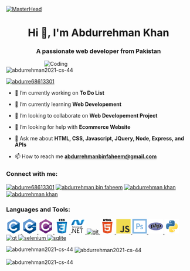[![MasterHead](https://as1.ftcdn.net/v2/jpg/02/21/97/86/1000_F_221978639_EyPBA9tuscYhW6rhaO5EiVzdG8hvQSgV.jpg)](https://rishavchanda.io)
<h1 align="center">Hi 👋, I'm Abdurrehman Khan</h1>
<h3 align="center">A passionate web developer from Pakistan</h3>
<img align="right" alt="Coding" width="400" src="https://quantumhunts.com/user/assets/images/hero/hiring-manager-quantumhunts.gif">
<p align="left"> <img src="https://komarev.com/ghpvc/?username=abdurrehman2021-cs-44&label=Profile%20views&color=0e75b6&style=flat" alt="abdurrehman2021-cs-44" /> </p>

<p align="left"> <a href="https://twitter.com/abdurre68613301" target="blank"><img src="https://img.shields.io/twitter/follow/abdurre68613301?logo=twitter&style=for-the-badge" alt="abdurre68613301" /></a> </p>

- 🔭 I’m currently working on **To Do List**

- 🌱 I’m currently learning **Web Developement**

- 👯 I’m looking to collaborate on **Web Developement Project**

- 🤝 I’m looking for help with **Ecommerce Website**

- 💬 Ask me about **HTML, CSS, Javascript, JQuery, Node, Express, and APIs**

- 📫 How to reach me **abdurrehmanbinfaheem@gmail.com**

<h3 align="left">Connect with me:</h3>
<p align="left">
<a href="https://twitter.com/abdurre68613301" target="blank"><img align="center" src="https://raw.githubusercontent.com/rahuldkjain/github-profile-readme-generator/master/src/images/icons/Social/twitter.svg" alt="abdurre68613301" height="30" width="40" /></a>
<a href="https://linkedin.com/in/abdurrehman bin faheem" target="blank"><img align="center" src="https://raw.githubusercontent.com/rahuldkjain/github-profile-readme-generator/master/src/images/icons/Social/linked-in-alt.svg" alt="abdurrehman bin faheem" height="30" width="40" /></a>
<a href="https://fb.com/abdurrehman khan" target="blank"><img align="center" src="https://raw.githubusercontent.com/rahuldkjain/github-profile-readme-generator/master/src/images/icons/Social/facebook.svg" alt="abdurrehman khan" height="30" width="40" /></a>
<a href="https://instagram.com/abdurrehman khan" target="blank"><img align="center" src="https://raw.githubusercontent.com/rahuldkjain/github-profile-readme-generator/master/src/images/icons/Social/instagram.svg" alt="abdurrehman khan" height="30" width="40" /></a>
</p>

<h3 align="left">Languages and Tools:</h3>
<p align="left"> <a href="https://www.cprogramming.com/" target="_blank" rel="noreferrer"> <img src="https://raw.githubusercontent.com/devicons/devicon/master/icons/c/c-original.svg" alt="c" width="40" height="40"/> </a> <a href="https://www.w3schools.com/cpp/" target="_blank" rel="noreferrer"> <img src="https://raw.githubusercontent.com/devicons/devicon/master/icons/cplusplus/cplusplus-original.svg" alt="cplusplus" width="40" height="40"/> </a> <a href="https://www.w3schools.com/cs/" target="_blank" rel="noreferrer"> <img src="https://raw.githubusercontent.com/devicons/devicon/master/icons/csharp/csharp-original.svg" alt="csharp" width="40" height="40"/> </a> <a href="https://www.w3schools.com/css/" target="_blank" rel="noreferrer"> <img src="https://raw.githubusercontent.com/devicons/devicon/master/icons/css3/css3-original-wordmark.svg" alt="css3" width="40" height="40"/> </a> <a href="https://dotnet.microsoft.com/" target="_blank" rel="noreferrer"> <img src="https://raw.githubusercontent.com/devicons/devicon/master/icons/dot-net/dot-net-original-wordmark.svg" alt="dotnet" width="40" height="40"/> </a> <a href="https://git-scm.com/" target="_blank" rel="noreferrer"> <img src="https://www.vectorlogo.zone/logos/git-scm/git-scm-icon.svg" alt="git" width="40" height="40"/> </a> <a href="https://www.w3.org/html/" target="_blank" rel="noreferrer"> <img src="https://raw.githubusercontent.com/devicons/devicon/master/icons/html5/html5-original-wordmark.svg" alt="html5" width="40" height="40"/> </a> <a href="https://developer.mozilla.org/en-US/docs/Web/JavaScript" target="_blank" rel="noreferrer"> <img src="https://raw.githubusercontent.com/devicons/devicon/master/icons/javascript/javascript-original.svg" alt="javascript" width="40" height="40"/> </a> <a href="https://www.photoshop.com/en" target="_blank" rel="noreferrer"> <img src="https://raw.githubusercontent.com/devicons/devicon/master/icons/photoshop/photoshop-line.svg" alt="photoshop" width="40" height="40"/> </a> <a href="https://www.php.net" target="_blank" rel="noreferrer"> <img src="https://raw.githubusercontent.com/devicons/devicon/master/icons/php/php-original.svg" alt="php" width="40" height="40"/> </a> <a href="https://www.python.org" target="_blank" rel="noreferrer"> <img src="https://raw.githubusercontent.com/devicons/devicon/master/icons/python/python-original.svg" alt="python" width="40" height="40"/> </a> <a href="https://www.qt.io/" target="_blank" rel="noreferrer"> <img src="https://upload.wikimedia.org/wikipedia/commons/0/0b/Qt_logo_2016.svg" alt="qt" width="40" height="40"/> </a> <a href="https://www.selenium.dev" target="_blank" rel="noreferrer"> <img src="https://raw.githubusercontent.com/detain/svg-logos/780f25886640cef088af994181646db2f6b1a3f8/svg/selenium-logo.svg" alt="selenium" width="40" height="40"/> </a> <a href="https://www.sqlite.org/" target="_blank" rel="noreferrer"> <img src="https://www.vectorlogo.zone/logos/sqlite/sqlite-icon.svg" alt="sqlite" width="40" height="40"/> </a> </p>

<p><img align="left" src="https://github-readme-stats.vercel.app/api/top-langs?username=abdurrehman2021-cs-44&show_icons=true&locale=en&layout=compact" alt="abdurrehman2021-cs-44" /></p>

<p>&nbsp;<img align="center" src="https://github-readme-stats.vercel.app/api?username=abdurrehman2021-cs-44&show_icons=true&locale=en" alt="abdurrehman2021-cs-44" /></p>

<p><img align="center" src="https://github-readme-streak-stats.herokuapp.com/?user=abdurrehman2021-cs-44&" alt="abdurrehman2021-cs-44" /></p>
